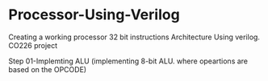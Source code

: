 # Processor-Using-Verilog
Creating a working processor 32 bit instructions Architecture Using verilog. CO226 project

Step 01-Implemting ALU (implementing 8-bit ALU. where opeartions are based on the OPCODE)
